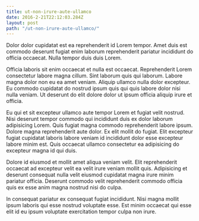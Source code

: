 ```yaml
---
title: ut-non-irure-aute-ullamco
date: 2016-2-21T22:12:03.284Z
layout: post
path: "/ut-non-irure-aute-ullamco/"
---
```


Dolor dolor cupidatat est ea reprehenderit id Lorem tempor. Amet duis est commodo deserunt fugiat enim laborum reprehenderit pariatur incididunt do officia occaecat. Nulla tempor duis duis Lorem.

Officia laboris sit enim occaecat et nulla est occaecat. Reprehenderit Lorem consectetur labore magna cillum. Sint laborum quis qui laborum. Labore magna dolor non eu ea amet veniam. Aliquip ullamco nulla dolor excepteur. Eu commodo cupidatat do nostrud ipsum quis qui quis labore dolor nisi nulla veniam. Ut deserunt do elit dolore dolor ut ipsum officia aliquip irure et officia.

Eu qui et sit excepteur ullamco aute tempor Lorem et fugiat velit nostrud. Nisi deserunt tempor commodo qui incididunt duis ex dolor laborum adipisicing Lorem. Quis fugiat magna commodo reprehenderit labore ipsum. Dolore magna reprehenderit aute dolor. Ex elit mollit do fugiat. Elit excepteur fugiat cupidatat laboris labore veniam id incididunt dolor esse excepteur labore minim est. Quis occaecat ullamco consectetur ea adipisicing do excepteur magna id qui duis.

Dolore id eiusmod et mollit amet aliqua veniam velit. Elit reprehenderit occaecat ad excepteur velit ea velit irure veniam mollit quis. Adipisicing et deserunt consequat nulla velit eiusmod cupidatat magna irure minim pariatur officia. Deserunt commodo velit reprehenderit commodo officia quis ex esse anim magna nostrud nisi do culpa.

In consequat pariatur ex consequat fugiat incididunt. Nisi magna mollit ipsum laboris qui esse nostrud voluptate esse. Est minim occaecat qui esse elit id eu ipsum voluptate exercitation tempor culpa non irure.
